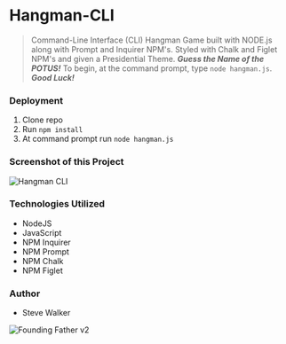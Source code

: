 # Hangman-CLI

>Command-Line Interface (CLI) Hangman Game built with NODE.js along with Prompt and Inquirer NPM's. Styled with Chalk and Figlet NPM's and given a Presidential Theme. **_Guess the Name of the POTUS!_** To begin, at the command prompt, type `node hangman.js`. **_Good Luck!_**

### Deployment

1. Clone repo
2. Run `npm install`
3. At command prompt run `node hangman.js`

### Screenshot of this Project

![Hangman CLI](https://raw.github.com/captnwalker/hangman-cli/master/screenshot/screenshot.gif "Hangman CLI")

### Technologies Utilized

* NodeJS
* JavaScript
* NPM Inquirer
* NPM Prompt
* NPM Chalk
* NPM Figlet

### Author

* Steve Walker

![Founding Father v2](https://octodex.github.com/images/foundingfather_v2.png)